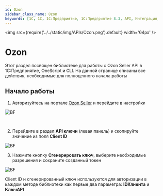 ```yaml
---
id: Ozon
sidebar_class_name: Ozon
keywords: [1C, 1С, 1С:Предприятие, 1С:Предприятие 8.3, API, Интеграция, Сервисы, Обмен, OneScript, CLI, Ozon]
---
```


<img src={require('../../static/img/APIs/Ozon.png').default} width='64px' />

# Ozon

Этот раздел посвящен библиотеке для работы с Ozon Seller API в 1С:Предприятие, OneScript и CLI. На данной странице описаны все действия, необходимые для полноценного начала работы

## Начало работы

1. Авторизуйтесь на портале [Ozon Seller](https://seller.ozon.ru/app/dashboard/main) и перейдите в настройки

![BF](../../static/img/Docs/Ozon/1.png)

<br/>

2. Перейдите в раздел **API ключи** (левая панель) и скопируйте значение из поля **Client ID**

![BF](../../static/img/Docs/Ozon/2.png)

3. Нажмите кнопку **Сгенерировать ключ**, выберите необходимые разрешения и сохраните созданный токен

![BF](../../static/img/Docs/Ozon/3.png)

Client ID и сгенерированный ключ используются для авторизации в каждом методе библиотеки как первые два параметра: **IDКлиента** и **КлючAPI**